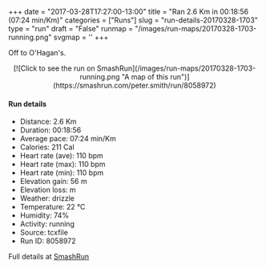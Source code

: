 +++
date = "2017-03-28T17:27:00-13:00"
title = "Ran 2.6 Km in 00:18:56 (07:24 min/Km)"
categories = ["Runs"]
slug = "run-details-20170328-1703"
type = "run"
draft = "False"
runmap = "/images/run-maps/20170328-1703-running.png"
svgmap = '<polyline points="46 100, 49 96, 50 94, 50 94, 50 94, 53 88, 53 87, 53 86, 54 83, 54 81, 51 80, 50 81, 47 80, 44 79, 44 78, 44 77, 42 75, 42 75, 41 74, 42 72, 42 68, 42 68, 42 66, 42 65, 42 64, 42 65, 42 64, 41 63, 41 61, 40 60, 41 59, 41 59, 40 58, 42 54, 43 52, 46 50, 48 49, 48 46, 47 46, 49 44, 49 43, 50 43, 50 41, 50 39, 51 38, 52 37, 51 37, 51 35, 52 34, 56 30, 58 28, 57 28, 57 27, 51 25, 51 23, 51 22, 52 20, 53 17, 53 16, 54 14, 53 14, 56 12, 56 11, 57 7, 58 5, 58 3, 58 3, 58 3, 58 2, 59 0">'
+++

Off to O'Hagan's. 

<!--more-->

<center>
[![Click to see the run on SmashRun](/images/run-maps/20170328-1703-running.png "A map of this run")](https://smashrun.com/peter.smith/run/8058972)
</center>

#### Run details

* Distance: 2.6 Km
* Duration: 00:18:56
* Average pace: 07:24 min/Km
* Calories: 211 Cal
* Heart rate (ave): 110 bpm
* Heart rate (max): 110 bpm
* Heart rate (min): 110 bpm
* Elevation gain: 56 m
* Elevation loss:  m
* Weather: drizzle
* Temperature: 22 &deg;C
* Humidity: 74%
* Activity: running
* Source: tcxfile
* Run ID: 8058972

Full details at [SmashRun](https://smashrun.com/peter.smith/run/8058972)